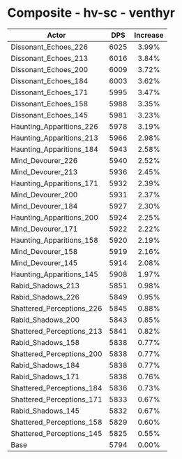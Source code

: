 # Composite - hv-sc - venthyr
| Actor | DPS | Increase |
|---|:---:|:---:|
|Dissonant_Echoes_226|6025|3.99%|
|Dissonant_Echoes_213|6016|3.84%|
|Dissonant_Echoes_200|6009|3.72%|
|Dissonant_Echoes_184|6003|3.62%|
|Dissonant_Echoes_171|5995|3.47%|
|Dissonant_Echoes_158|5988|3.35%|
|Dissonant_Echoes_145|5981|3.23%|
|Haunting_Apparitions_226|5978|3.19%|
|Haunting_Apparitions_213|5966|2.98%|
|Haunting_Apparitions_184|5943|2.58%|
|Mind_Devourer_226|5940|2.52%|
|Mind_Devourer_213|5936|2.45%|
|Haunting_Apparitions_171|5932|2.39%|
|Mind_Devourer_200|5931|2.37%|
|Mind_Devourer_184|5927|2.30%|
|Haunting_Apparitions_200|5924|2.25%|
|Mind_Devourer_171|5922|2.22%|
|Haunting_Apparitions_158|5920|2.19%|
|Mind_Devourer_158|5919|2.16%|
|Mind_Devourer_145|5914|2.08%|
|Haunting_Apparitions_145|5908|1.97%|
|Rabid_Shadows_213|5851|0.98%|
|Rabid_Shadows_226|5849|0.95%|
|Shattered_Perceptions_226|5845|0.88%|
|Rabid_Shadows_200|5843|0.85%|
|Shattered_Perceptions_213|5841|0.82%|
|Rabid_Shadows_158|5838|0.77%|
|Shattered_Perceptions_200|5838|0.77%|
|Rabid_Shadows_184|5838|0.77%|
|Rabid_Shadows_171|5838|0.76%|
|Shattered_Perceptions_184|5836|0.73%|
|Shattered_Perceptions_171|5833|0.67%|
|Rabid_Shadows_145|5832|0.67%|
|Shattered_Perceptions_158|5829|0.60%|
|Shattered_Perceptions_145|5825|0.55%|
|Base|5794|0.00%|
